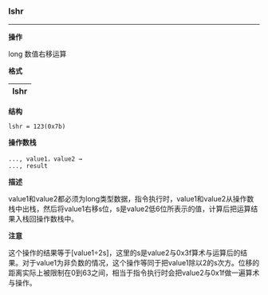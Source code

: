 ### lshr

----

**操作**

long 数值右移运算

**格式**

|lshr|
|--------:|

**结构**
```
lshr = 123(0x7b)
```

**操作数栈**
```
..., value1，value2 →
..., result
```

**描述**

value1和value2都必须为long类型数据，指令执行时，value1和value2从操作数栈中出栈，然后将value1右移s位，s是value2低6位所表示的值，计算后把运算结果入栈回操作数栈中。

**注意**

这个操作的结果等于[value1÷2s]，这里的s是value2与0x3f算术与运算后的结果。对于value1为非负数的情况，这个操作等同于把value1除以2的s次方。位移的距离实际上被限制在0到63之间，相当于指令执行时会把value2与0x1f做一遍算术与操作。
